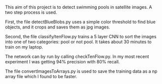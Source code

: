 This aim of this project is to detect swimming pools in satellite images. A two step process is used.

First, the file detectBlueBlobs.py uses a simple color threshold to find blue objects, and it crops and saves them as jpg images.

Second, the file classify/tenFlow.py trains a 5 layer CNN to sort the images into one of two categories: pool or not pool. It takes about 30 minutes to train on my laptop.

The network can by run by calling checkTenFlow.py. In my most recent experiment I was getting 94% precision with 80% recall. 

The file convertImagesToArrays.py is used to save the training data as a np array file which I found to be faster. 

